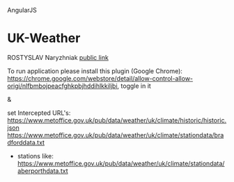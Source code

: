 
AngularJS
# UK-Weather 
ROSTYSLAV Naryzhniak
<a href="https://luchikross.github.io/UK-Weather-AngularJS/app">public link</a>

To run application please install this plugin (Google Chrome):
https://chrome.google.com/webstore/detail/allow-control-allow-origi/nlfbmbojpeacfghkpbjhddihlkkiljbi,
toggle in it

& 

set Intercepted URL's:
https://www.metoffice.gov.uk/pub/data/weather/uk/climate/historic/historic.json
https://www.metoffice.gov.uk/pub/data/weather/uk/climate/stationdata/bradforddata.txt

+ stations like:
https://www.metoffice.gov.uk/pub/data/weather/uk/climate/stationdata/aberporthdata.txt
